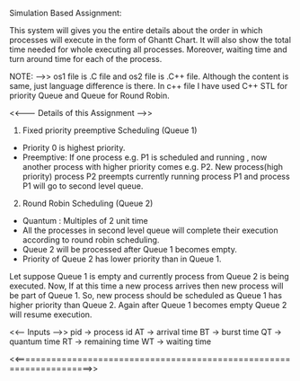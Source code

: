  Simulation Based Assignment:
 
 
This system will gives you the entire details about the order in which processes will execute in the form of Ghantt Chart. It will also show the total time needed for whole executing all processes. Moreover, waiting time and turn around time for each of the process.
 
 NOTE: -->> os1 file is .C file and os2 file is .C++ file. Although the content is same, just language difference is there. In c++ file I have used C++ STL for priority Queue and Queue for Round Robin. 

 
 <<--- Details of this Assignment -->> 
 
 1. Fixed priority preemptive Scheduling (Queue 1)
 * Priority 0 is highest priority.
 * Preemptive:
If one process e.g. P1 is scheduled and running , now another process with higher priority comes e.g. P2. New process(high priority)
process P2 preempts currently running process P1 and process P1 will go to second level queue.

2. Round Robin Scheduling (Queue 2)
* Quantum : Multiples of 2 unit time
* All the processes in second level queue will complete their execution according to round robin scheduling.
* Queue 2 will be processed after Queue 1 becomes empty.
* Priority of Queue 2 has lower priority than in Queue 1.


Let suppose Queue 1 is empty and currently process from Queue 2 is being executed. Now, If at this time a new process arrives then new 
process will be part of Queue 1. So, new process should be scheduled as Queue 1 has higher priority than Queue 2. Again after Queue 1
becomes empty Queue 2 will resume execution.

<<-- Inputs -->>
pid -> process id
AT -> arrival time
BT -> burst time
QT -> quantum time
RT -> remaining time
WT -> waiting time

<<=====================================================================>>
 
